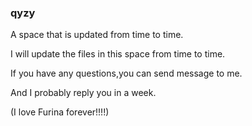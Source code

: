### qyzy
A space that is updated from time to time.

I will update the files in this space from time to time.

If you have any questions,you can send message to me.

And I probably reply you in a week.

(I love Furina forever!!!!)
